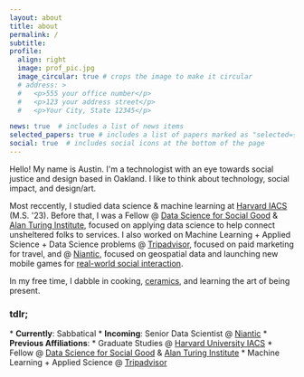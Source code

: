 ```yaml
---
layout: about
title: about
permalink: /
subtitle: 
profile:
  align: right
  image: prof_pic.jpg
  image_circular: true # crops the image to make it circular
  # address: >
  #   <p>555 your office number</p>
  #   <p>123 your address street</p>
  #   <p>Your City, State 12345</p>

news: true  # includes a list of news items
selected_papers: true # includes a list of papers marked as "selected={true}"
social: true  # includes social icons at the bottom of the page
---
```


Hello! My name is Austin. I'm a technologist with an eye towards social justice and design based in Oakland. I like to think about technology, social impact, and design/art. 

Most reccently, I studied data science & machine learning at <a href='https://iacs.seas.harvard.edu/'>Harvard IACS</a> (M.S. '23). Before that, I was a Fellow @ <a href='https://www.dssgfellowship.org/'>Data Science for Social Good</a> & <a href='https://www.turing.ac.uk/'>Alan Turing Institute</a>, focused on applying data science to help connect unsheltered folks to services. I also worked on Machine Learning + Applied Science + Data Science problems @ <a href='https://tripadvisor.com'>Tripadvisor</a>, focused on paid marketing for travel, and @ <a href='https://nianticlabs.com/'>Niantic</a>, focused on geospatial data and launching new mobile games for <a href='https://nianticlabs.com/news/nianticrealworldplatform?hl=en'>real-world social interaction</a>.

In my free time, I dabble in cooking, <a href='https://www.instagram.com/aust.nguyen.ceramics/'>ceramics</a>, and learning the art of being present. 

<h3><b>tdlr;</b></h3>
* <b>Currently</b>: Sabbatical 
* <b>Incoming</b>: Senior Data Scientist @ <a href='https://nianticlabs.com/'>Niantic</a>
* <b>Previous Affiliations</b>: 
  * Graduate Studies @ <a href='https://iacs.seas.harvard.edu/'>Harvard University IACS</a>
  * Fellow @ <a href='https://www.dssgfellowship.org/'>Data Science for Social Good</a> & <a href='https://www.turing.ac.uk/'>Alan Turing Institute</a>
  * Machine Learning + Applied Science @ <a href='https://tripadvisor.com'>Tripadvisor</a>



